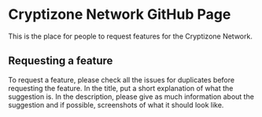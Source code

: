 # Cryptizone Network GitHub Page

This is the place for people to request features for the Cryptizone Network.

## Requesting a feature

To request a feature, please check all the issues for duplicates before requesting the feature.  In the title, put a short explanation of what the suggestion is.  In the description, please give as much information about the suggestion and if possible, screenshots of what it should look like.
